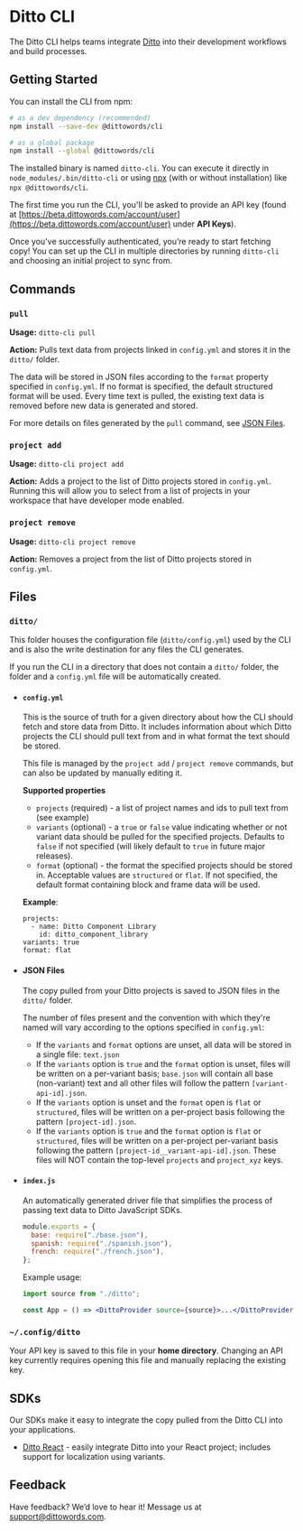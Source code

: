 # Ditto CLI

The Ditto CLI helps teams integrate [Ditto](https://dittowords.com/) into their development workflows and build processes.

## Getting Started

You can install the CLI from npm:

```bash
# as a dev dependency (recommended)
npm install --save-dev @dittowords/cli

# as a global package
npm install --global @dittowords/cli
```

The installed binary is named `ditto-cli`. You can execute it directly in `node_modules/.bin/ditto-cli` or using [npx](https://www.npmjs.com/package/npx) (with or without installation) like `npx @dittowords/cli`.

The first time you run the CLI, you'll be asked to provide an API key (found at [https://beta.dittowords.com/account/user](https://beta.dittowords.com/account/user) under **API Keys**).

Once you've successfully authenticated, you’re ready to start fetching copy! You can set up the CLI in multiple directories by running `ditto-cli` and choosing an initial project to sync from.

## Commands

### `pull`

**Usage:** `ditto-cli pull`

**Action:** Pulls text data from projects linked in `config.yml` and stores it in the `ditto/` folder.

The data will be stored in JSON files according to the `format` property specified in `config.yml`. If no format is specified, the default structured format will be used. Every time text is pulled, the existing text data is removed before new data is generated and stored.

For more details on files generated by the `pull` command, see [JSON Files](#json-files).

### `project add`

**Usage:** `ditto-cli project add`

**Action:** Adds a project to the list of Ditto projects stored in `config.yml`. Running this will allow you to select from a list of projects in your workspace that have developer mode enabled.

### `project remove`

**Usage:** `ditto-cli project remove`

**Action:** Removes a project from the list of Ditto projects stored in `config.yml`.

## Files

### `ditto/`

This folder houses the configuration file (`ditto/config.yml`) used by the CLI and is also the write destination for any files the CLI generates.

If you run the CLI in a directory that does not contain a `ditto/` folder, the folder and a `config.yml` file will be automatically created.

- #### `config.yml`

  This is the source of truth for a given directory about how the CLI should fetch and store data from Ditto. It includes information about which Ditto projects the CLI should pull text from and in what format the text should be stored.

  This file is managed by the `project add` / `project remove` commands, but can also be updated by manually editing it.

  **Supported properties**

  - `projects` (required) - a list of project names and ids to pull text from (see example)
  - `variants` (optional) - a `true` or `false` value indicating whether or not variant data should be pulled for the specified projects. Defaults to `false` if not specified (will likely default to `true` in future major releases).
  - `format` (optional) - the format the specified projects should be stored in. Acceptable values are `structured` or `flat`. If not specified, the default format containing block and frame data will be used.

  **Example**:

  ```
  projects:
    - name: Ditto Component Library
      id: ditto_component_library
  variants: true
  format: flat
  ```

- #### JSON Files

  The copy pulled from your Ditto projects is saved to JSON files in the `ditto/` folder.

  The number of files present and the convention with which they're named will vary according to the options specified in `config.yml`:

  - If the `variants` and `format` options are unset, all data will be stored in a single file: `text.json`
  - If the `variants` option is `true` and the `format` option is unset, files will be written on a per-variant basis; `base.json` will contain all base (non-variant) text and all other files will follow the pattern `[variant-api-id].json`.
  - If the `variants` option is unset and the `format` open is `flat` or `structured`, files will be written on a per-project basis following the pattern `[project-id].json`.
  - If the `variants` option is `true` and the `format` option is `flat` or `structured`, files will be written on a per-project per-variant basis following the pattern `[project-id__variant-api-id].json`. These files will NOT contain the top-level `projects` and `project_xyz` keys.

- #### `index.js`

  An automatically generated driver file that simplifies the process of passing text data to Ditto JavaScript SDKs.

  ```js
  module.exports = {
    base: require("./base.json"),
    spanish: require("./spanish.json"),
    french: require("./french.json"),
  };
  ```

  Example usage:

  ```jsx
  import source from "./ditto";

  const App = () => <DittoProvider source={source}>...</DittoProvider>;
  ```

### `~/.config/ditto`

Your API key is saved to this file in your **home directory**. Changing an API key currently requires opening this file and manually replacing the existing key.

## SDKs

Our SDKs make it easy to integrate the copy pulled from the Ditto CLI into your applications.

- [Ditto React](https://www.npmjs.com/package/ditto-react) - easily integrate Ditto into your React project; includes support for localization using variants.

## Feedback

Have feedback? We’d love to hear it! Message us at [support@dittowords.com](mailto:support@dittowords.com).
